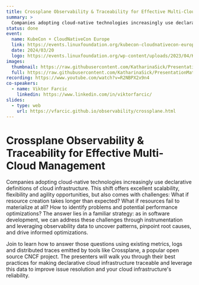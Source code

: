 ```yaml
---
title: Crossplane Observability & Traceability for Effective Multi-Cloud Management
summary: >
  Companies adopting cloud-native technologies increasingly use declarative definitions of cloud infrastructure. This shift offers excellent scalability, flexibility and agility opportunities, but also comes with challenges: What if resource creation takes longer than expected? What if resources fail to materialize at all? How to identify problems and potential performance optimizations? The answer lies in a familiar strategy: as in software development, we can address these challenges through instrumentation and leveraging observability data to uncover patterns, pinpoint root causes, and drive informed optimizations.
status: done
event:
  name: KubeCon + CloudNativeCon Europe
  link: https://events.linuxfoundation.org/kubecon-cloudnativecon-europe/
  date: 2024/03/20
  logo: https://events.linuxfoundation.org/wp-content/uploads/2023/04/KC_CNC_EU_logo_white.svg
images:
  thumbnail: https://raw.githubusercontent.com/KatharinaSick/PresentationMaterials/main/20240320-KubeCon/images/thumbnail.jpg
  full: https://raw.githubusercontent.com/KatharinaSick/PresentationMaterials/main/20240320-KubeCon/images/full.jpg
recording: https://www.youtube.com/watch?v=R2NBPX2x9n4
co-speakers:
  - name: Viktor Farcic
    linkedin: https://www.linkedin.com/in/viktorfarcic/
slides:
  - type: web
    url: https://vfarcic.github.io/observability/crossplane.html
---
```


# Crossplane Observability & Traceability for Effective Multi-Cloud Management

Companies adopting cloud-native technologies increasingly use declarative definitions of cloud infrastructure. This
shift offers excellent scalability, flexibility and agility opportunities, but also comes with challenges: What if
resource creation takes longer than expected? What if resources fail to materialize at all? How to identify problems and
potential performance optimizations? The answer lies in a familiar strategy: as in software development, we can address
these challenges through instrumentation and leveraging observability data to uncover patterns, pinpoint root causes,
and drive informed optimizations.

Join to learn how to answer those questions using existing metrics, logs and distributed traces emitted by tools like
Crossplane, a popular open source CNCF project. The presenters will walk you through their best practices for making
declarative cloud infrastructure traceable and leverage this data to improve issue resolution and your cloud
infrastructure's reliability.
